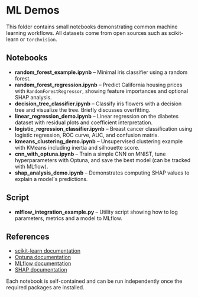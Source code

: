 # ML Demos

This folder contains small notebooks demonstrating common machine learning workflows. All datasets come from open sources such as scikit-learn or `torchvision`.

## Notebooks

- **random_forest_example.ipynb** – Minimal iris classifier using a random forest.
- **random_forest_regression.ipynb** – Predict California housing prices with `RandomForestRegressor`, showing feature importances and optional SHAP analysis.
- **decision_tree_classifier.ipynb** – Classify iris flowers with a decision tree and visualize the tree. Briefly discusses overfitting.
- **linear_regression_demo.ipynb** – Linear regression on the diabetes dataset with residual plots and coefficient interpretation.
- **logistic_regression_classifier.ipynb** – Breast cancer classification using logistic regression, ROC curve, AUC, and confusion matrix.
- **kmeans_clustering_demo.ipynb** – Unsupervised clustering example with KMeans including inertia and silhouette score.
- **cnn_with_optuna.ipynb** – Train a simple CNN on MNIST, tune hyperparameters with Optuna, and save the best model (can be tracked with MLflow).
- **shap_analysis_demo.ipynb** – Demonstrates computing SHAP values to explain a model's predictions.

## Script

- **mlflow_integration_example.py** – Utility script showing how to log parameters, metrics and a model to MLflow.

## References

- [scikit-learn documentation](https://scikit-learn.org/stable/)
- [Optuna documentation](https://optuna.org/)
- [MLflow documentation](https://mlflow.org/)
- [SHAP documentation](https://shap.readthedocs.io/)

Each notebook is self-contained and can be run independently once the required packages are installed.
